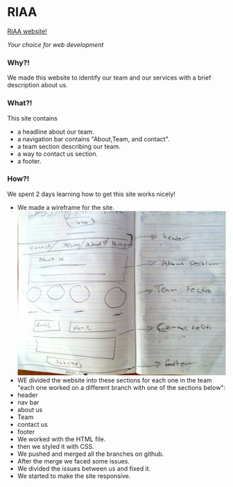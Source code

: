 # RIAA
[RIAA website!](https://facg4.github.io/RIAA/)

_Your choice for web development_
### Why?!

We made this website to identify our team and our services
with a brief description about us.
### What?!
 This site contains
* a headline about our team.
* a navigation bar contains "About,Team, and contact".
* a team section describing our team.
* a way to contact us section.
* a footer.
### How?!
We spent 2 days learning how to get this site works nicely!
* We made a wireframe for the site.
![wireframe](img/wirframe.jpeg)
* WE divided the website into these sections for each one in the team "each one worked on a different branch with one of the sections below":
 * header
 * nav bar
 * about us
 * Team
 * contact us
 * footer
* We worked with the HTML file.
* then we styled it with CSS.
* We pushed and merged all the branches on github.
* After the merge we faced some issues.
* We divided the issues between us and fixed it.
* We started to make the site responsive.

